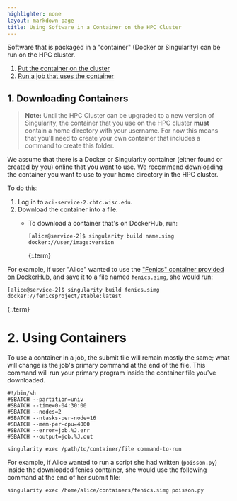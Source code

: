 ```yaml
---
highlighter: none
layout: markdown-page
title: Using Software in a Container on the HPC Cluster
---
```



Software that is packaged in a \"container\" (Docker or Singularity) can
be run on the HPC cluster.

1.  [Put the container on the cluster](#container)
2.  [Run a job that uses the container](#command)

<a name="container"></a>

**1. Downloading Containers**
-------------------------

> **Note:** Until the HPC Cluster can be upgraded to a new version of
> Singularity, the container that you use on the HPC cluster **must**
> contain a home directory with your username. For now this means that
> you\'ll need to create your own container that includes a command to
> create this folder.

We assume that there is a Docker or Singularity container (either found
or created by you) online that you want to use. We recommend downloading
the container you want to use to your home directory in the HPC cluster.

To do this:

1.  Log in to `aci-service-2.chtc.wisc.edu`.
2.  Download the container into a file.
    -   To download a container that\'s on DockerHub, run:

        ``` 
        [alice@service-2]$ singularity build name.simg docker://user/image:version
        ```
        {:.term}

For example, if user \"Alice\" wanted to use the [\"Fenics\" container
provided on DockerHub](https://hub.docker.com/r/fenicsproject/stable),
and save it to a file named `fenics.simg`, she would run:

``` 
[alice@service-2]$ singularity build fenics.simg docker://fenicsproject/stable:latest
```
{:.term}

<a name="command"></a>

**2. Using Containers**
===================

To use a container in a job, the submit file will remain mostly the
same; what will change is the job\'s primary command at the end of the
file. This command will run your primary program inside the container
file you\'ve downloaded.

``` {.sub}
#!/bin/sh
#SBATCH --partition=univ
#SBATCH --time=0-04:30:00
#SBATCH --nodes=2
#SBATCH --ntasks-per-node=16
#SBATCH --mem-per-cpu=4000
#SBATCH --error=job.%J.err
#SBATCH --output=job.%J.out

singularity exec /path/to/container/file command-to-run
```

For example, if Alice wanted to run a script she had written
(`poisson.py`) inside the downloaded fenics container, she would use the
following command at the end of her submit file:

``` {.sub}
singularity exec /home/alice/containers/fenics.simg poisson.py
```
